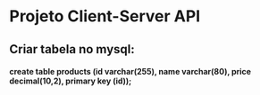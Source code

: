 # Projeto Client-Server API

## Criar tabela no mysql:
#### create table products (id varchar(255), name varchar(80), price decimal(10,2), primary key (id));
